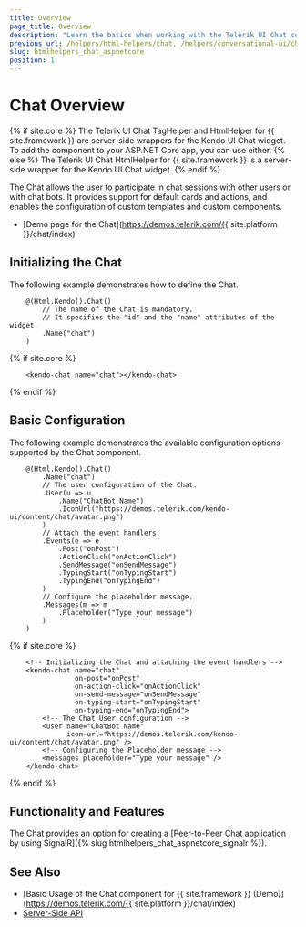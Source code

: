 ```yaml
---
title: Overview
page_title: Overview
description: "Learn the basics when working with the Telerik UI Chat component for {{ site.framework }}."
previous_url: /helpers/html-helpers/chat, /helpers/conversational-ui/chat/overview
slug: htmlhelpers_chat_aspnetcore
position: 1
---
```


# Chat Overview

{% if site.core %}
The Telerik UI Chat TagHelper and HtmlHelper for {{ site.framework }} are server-side wrappers for the Kendo UI Chat widget. To add the component to your ASP.NET Core app, you can use either.
{% else %}
The Telerik UI Chat HtmlHelper for {{ site.framework }} is a server-side wrapper for the Kendo UI Chat widget.
{% endif %}

The Chat allows the user to participate in chat sessions with other users or with chat bots. It provides support for default cards and actions, and enables the configuration of custom templates and custom components.

* [Demo page for the Chat](https://demos.telerik.com/{{ site.platform }}/chat/index)

## Initializing the Chat

The following example demonstrates how to define the Chat.

```HtmlHelper
    @(Html.Kendo().Chat()
        // The name of the Chat is mandatory.
        // It specifies the "id" and the "name" attributes of the widget.
        .Name("chat")
    )
```
{% if site.core %}
```TagHelper
    <kendo-chat name="chat"></kendo-chat>
```
{% endif %}

## Basic Configuration

The following example demonstrates the available configuration options supported by the Chat component.

```HtmlHelper
    @(Html.Kendo().Chat()
        .Name("chat")
        // The user configuration of the Chat.
        .User(u => u
            .Name("ChatBot Name")
            .IconUrl("https://demos.telerik.com/kendo-ui/content/chat/avatar.png")
        )
        // Attach the event handlers.
        .Events(e => e
            .Post("onPost")
            .ActionClick("onActionClick")
            .SendMessage("onSendMessage")
            .TypingStart("onTypingStart")
            .TypingEnd("onTypingEnd")
        )
        // Configure the placeholder message.
        .Messages(m => m
            .Placeholder("Type your message")
        )
    )
```
{% if site.core %}
```TagHelper
    <!-- Initializing the Chat and attaching the event handlers -->
    <kendo-chat name="chat"
                on-post="onPost"
                on-action-click="onActionClick"
                on-send-message="onSendMessage"
                on-typing-start="onTypingStart"
                on-typing-end="onTypingEnd">
        <!-- The Chat User configuration -->
        <user name="ChatBot Name"
              icon-url="https://demos.telerik.com/kendo-ui/content/chat/avatar.png" />
        <!-- Configuring the Placeholder message -->
        <messages placeholder="Type your message" />
    </kendo-chat>
```
{% endif %}

## Functionality and Features

The Chat provides an option for creating a [Peer-to-Peer Chat application by using SignalR]({% slug htmlhelpers_chat_aspnetcore_signalr %}).   

## See Also

* [Basic Usage of the Chat component for {{ site.framework }} (Demo)](https://demos.telerik.com/{{ site.platform }}/chat/index)
* [Server-Side API](/api/chat)
